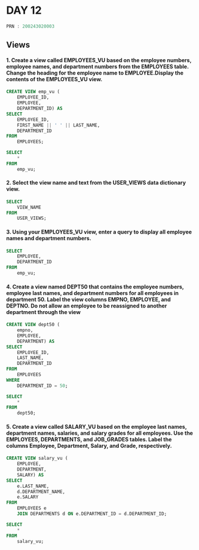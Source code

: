 # DAY 12

```C
PRN : 200243020003
```

## Views
#### 1. Create a view called EMPLOYEES_VU based on the employee numbers, employee names, and department numbers from the EMPLOYEES table. Change the heading for the employee name to EMPLOYEE.Display the contents of the EMPLOYEES_VU view. 
```sql
CREATE VIEW emp_vu (
	EMPLOYEE_ID,
	EMPLOYEE,
	DEPARTMENT_ID) AS
SELECT
	EMPLOYEE_ID,
	FIRST_NAME || ' ' || LAST_NAME,
	DEPARTMENT_ID
FROM
	EMPLOYEES;

SELECT
	*
FROM
	emp_vu;
```
#### 2. Select the view name and text from the USER_VIEWS data dictionary view.
```sql
SELECT
	VIEW_NAME
FROM
	USER_VIEWS;
```
#### 3. Using your EMPLOYEES_VU view, enter a query to display all employee names and department numbers.
```sql
SELECT
	EMPLOYEE,
	DEPARTMENT_ID
FROM
	emp_vu;
```

#### 4. Create a view named DEPT50 that contains the employee numbers, employee last names, and department numbers for all employees in department 50. Label the view columns EMPNO, EMPLOYEE, and DEPTNO. Do not allow an employee to be reassigned to another department through the view
```sql
CREATE VIEW dept50 (
	empno,
	EMPLOYEE,
	DEPARTMENT) AS
SELECT
	EMPLOYEE_ID,
	LAST_NAME,
	DEPARTMENT_ID
FROM
	EMPLOYEES
WHERE
	DEPARTMENT_ID = 50;

SELECT
	*
FROM
	dept50;
```

#### 5. Create a view called SALARY_VU based on the employee last names, department names, salaries, and salary grades for all employees. Use the EMPLOYEES, DEPARTMENTS, and JOB_GRADES tables. Label the columns Employee, Department, Salary, and Grade, respectively.
```sql
CREATE VIEW salary_vu (
	EMPLOYEE,
	DEPARTMENT,
	SALARY) AS
SELECT
	e.LAST_NAME,
	d.DEPARTMENT_NAME,
	e.SALARY
FROM
	EMPLOYEES e
	JOIN DEPARTMENTS d ON e.DEPARTMENT_ID = d.DEPARTMENT_ID;

SELECT
	*
FROM
	salary_vu;
```





